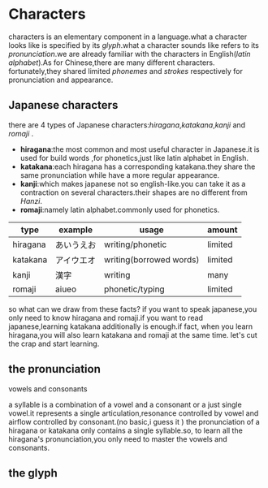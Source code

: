 # Characters
characters is an elementary component in a language.what a character looks like is specified by its *glyph*.what a character sounds like refers to its *pronunciation*.we are already familiar with the characters in English(*latin alphabet*).As for Chinese,there are many different characters. fortunately,they shared limited *phonemes* and *strokes* respectively for pronunciation and appearance.
## Japanese characters
there are 4 types of Japanese characters:*hiragana*,*katakana*,*kanji* and *romaji* .
- **hiragana**:the most common and most useful character in Japanese.it is used for build words ,for phonetics,just like latin alphabet in English.
- **katakana**:each hiragana has a corresponding katakana.they share the same pronunciation while have a more regular appearance.
- **kanji**:which makes japanese not so english-like.you can take it as a contraction on several characters.their shapes are no different from *Hanzi*.
- **romaji**:namely latin alphabet.commonly used for phonetics.

| type | example |usage |amount |
| --- | --- | --- |--- |
| hiragana | あいうえお | writing/phonetic |limited |
| katakana | アイウエオ | writing(borrowed words) |limited |
| kanji | 漢字 | writing |many |
| romaji | aiueo | phonetic/typing |limited |

so what can we draw from these facts? if you want to speak japanese,you only need to know hiragana and romaji.if you want to read japanese,learning katakana additionally is enough.if fact, when you learn hiragana,you will also learn katakana and romaji at the same time.
let's cut the crap and start learning.

## the pronunciation


vowels and consonants

a syllable is a combination of a vowel and  a consonant or a just single vowel.it represents a single  articulation,resonance controlled by vowel and airflow controlled by consonant.(no basic,i guess it )
the pronunciation of a hiragana or katakana only contains a single syllable.so, to learn all the hiragana's pronunciation,you only need to master the vowels and consonants.


## the glyph



